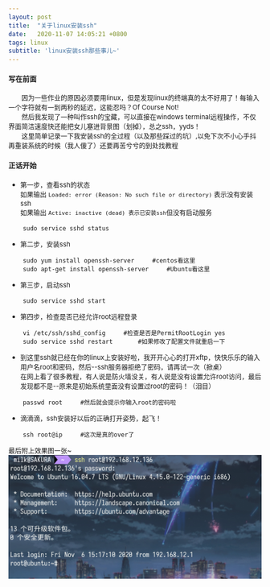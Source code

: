 ```yaml
---
layout: post
title:  "关于linux安装ssh"
date:   2020-11-07 14:05:21 +0800
tags: linux
subtitle: 'linux安装ssh那些事儿~'
---
```


#### 写在前面
 
<font size=2>&emsp;&emsp;因为一些作业的原因必须要用linux，但是发现linux的终端真的太不好用了！每输入一个字符就有一到两秒的延迟，这能忍吗？Of Course Not!<br>
&emsp;&emsp;然后我发现了一种叫作ssh的宝藏，可以直接在windows terminal远程操作，不仅界面简洁速度快还能把女儿塞进背景图（划掉），总之ssh，yyds！<br>
&emsp;&emsp;这里简单记录一下我安装ssh的全过程（以及那些踩过的坑）,以免下次不小心手抖再重装系统的时候（我人傻了）还要再苦兮兮的到处找教程<br></font>

#### 正话开始

- <font size=2>第一步，查看ssh的状态<br>如果输出 `Loaded: error (Reason: No such file or directory)` 表示没有安装ssh<br>如果输出 `Active: inactive (dead) 表示已安装ssh`但没有启动服务</font>
  
```shell
    sudo service sshd status
```

- <font size=2>第二步，安装ssh</font>

```shell
    sudo yum install openssh-server     #centos看这里
    sudo apt-get install openssh-server     #Ubuntu看这里
```

- <font size=2>第三步，启动ssh</font>

```shell
    sudo service sshd start
```

- <font size=2>第四步，检查是否已经允许root远程登录</font>

```shell
    vi /etc/ssh/sshd_config     #检查是否是PermitRootLogin yes
    sudo service sshd restart       #如果修改了配置文件就重启一下
```

- <font size=2>到这里ssh就已经在你的linux上安装好啦，我开开心心的打开xftp，快快乐乐的输入用户名root和密码，然后--ssh服务器拒绝了密码，请再试一次（掀桌）<br>在网上看了很多教程，有人说是防火墙没关，有人说是没有设置允许root访问，最后发现都不是--原来是初始系统里面没有设置过root的密码！（泪目）</font>

```shell
    passwd root     #然后就会提示你输入root的密码啦
```

- <font size=2>滴滴滴，ssh安装好以后的正确打开姿势，起飞！</font>

```shell
    ssh root@ip     #这次是真的over了
```


<font size=2>最后附上效果图一张~</font>
![error](https://github.com/tangjingLI/tangjingLI.github.io/blob/main/assets/20201107-2.png?raw=true)
